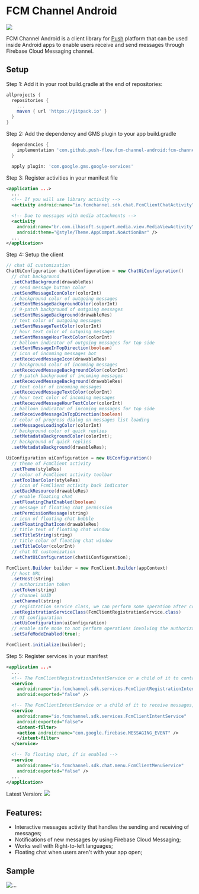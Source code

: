 # FCM Channel Android

[![](https://jitpack.io/v/push-flow/fcm-channel-android.svg?style=flat-square)](https://jitpack.io/#push-flow/fcm-channel-android)

FCM Channel Android is a client library for [Push](http://push.al) platform that can be used inside Android apps to enable users receive and send messages through Firebase Cloud Messaging channel.

## Setup

Step 1: Add it in your root build.gradle at the end of repositories:

```groovy
allprojects {
  repositories {
    ...
    maven { url 'https://jitpack.io' }
  }
}
```

Step 2: Add the dependency and GMS plugin to your app build.gradle
```groovy
  dependencies {
    implementation 'com.github.push-flow.fcm-channel-android:fcm-channel:LATEST-VERSION'
  }

  apply plugin: 'com.google.gms.google-services'
```

Step 3: Register activities in your manifest file
```xml
<application ...>
  ...
  <!-- If you will use library activity -->
  <activity android:name="io.fcmchannel.sdk.chat.FcmClientChatActivity" />

  <!-- Due to messages with media attachments -->
  <activity
    android:name="br.com.ilhasoft.support.media.view.MediaViewActivity"
    android:theme="@style/Theme.AppCompat.NoActionBar" />
  ...
</application>
```

Step 4: Setup the client

```java
// chat UI customization
ChatUiConfiguration chatUiConfiguration = new ChatUiConfiguration()
  // chat background
  .setChatBackground(drawableRes)
  // send message button color
  .setSendMessageIconColor(colorInt)
  // background color of outgoing messages
  .setSentMessageBackgroundColor(colorInt)
  // 9-patch background of outgoing messages
  .setSentMessageBackground(drawableRes)
  // text color of outgoing messages
  .setSentMessageTextColor(colorInt)
  // hour text color of outgoing messages
  .setSentMessageHourTextColor(colorInt)
  // balloon indicator of outgoing messages for top side
  .setSentMessageInTopDirection(boolean)
  // icon of incoming messages bot
  .setReceivedMessageIcon(drawableRes)
  // background color of incoming messages
  .setReceivedMessageBackgroundColor(colorInt)
  // 9-patch background of incoming messages
  .setReceivedMessageBackground(drawableRes)
  // text color of incoming messages
  .setReceivedMessageTextColor(colorInt)
  // hour text color of incoming messages
  .setReceivedMessageHourTextColor(colorInt)
  // balloon indicator of incoming messages for top side
  .setReceivedMessageInTopDirection(boolean)
  // color of progress dialog on messages list loading
  .setMessagesLoadingColor(colorInt)
  // background color of quick replies
  .setMetadataBackgroundColor(colorInt);
  // background of quick replies
  .setMetadataBackground(drawableRes);

UiConfiguration uiConfiguration = new UiConfiguration()
  // theme of FcmClient activity
  .setTheme(styleRes)
  // color of FcmClient activity toolbar
  .setToolbarColor(styleRes)
  // icon of FcmClient activity back indicator
  .setBackResource(drawableRes)
  // enable floating chat
  .setFloatingChatEnabled(boolean)
  // message of floating chat permission
  .setPermissionMessage(string)
  // icon of floating chat bubble
  .setFloatingChatIcon(drawableRes)
  // title text of floating chat window
  .setTitleString(string)
  // title color of floating chat window
  .setTitleColor(colorInt)
  // chat UI customization
  .setChatUiConfiguration(chatUiConfiguration);

FcmClient.Builder builder = new FcmClient.Builder(appContext)
  // host URL
  .setHost(string)
  // authorization token
  .setToken(string)
  // channel UUID
  .setChannel(string)
  // registration service class, we can perform some operation after contact register by overriding onFcmRegistered(fcmToken, contact) on child class
  .setRegistrationServiceClass(FcmClientRegistrationService.class)
  // UI configuration
  .setUiConfiguration(uiConfiguration)
  // enable safe mode to not perform operations involving the authorization token, which must be not set
  .setSafeModeEnabled(true);

FcmClient.initialize(builder);
```

Step 5: Register services in your manifest

```xml
<application ...>
  ...
  <!-- The FcmClientRegistrationIntentService or a child of it to contact register -->
  <service
    android:name="io.fcmchannel.sdk.services.FcmClientRegistrationIntentService"
    android:exported="false" />

  <!-- The FcmClientIntentService or a child of it to receive messages, with a child we can change notification icon, for example -->
  <service
    android:name="io.fcmchannel.sdk.services.FcmClientIntentService"
    android:exported="false">
    <intent-filter>
    <action android:name="com.google.firebase.MESSAGING_EVENT" />
    </intent-filter>
  </service>

  <!-- To floating chat, if is enabled -->
  <service
    android:name="io.fcmchannel.sdk.chat.menu.FcmClientMenuService"
    android:exported="false" />
  ...
</application>
```

Latest Version: [![](https://jitpack.io/v/push-flow/fcm-channel-android.svg?style=flat-square)](https://jitpack.io/#push-flow/fcm-channel-android)

## Features:

* Interactive messages activity that handles the sending and receiving of messages;
* Notifications of new messages by using Firebase Cloud Messaging;
* Works well with Right-to-left languages;
* Floating chat when users aren't with your app open;

## Sample

<img src="sample.gif" alt="...">
